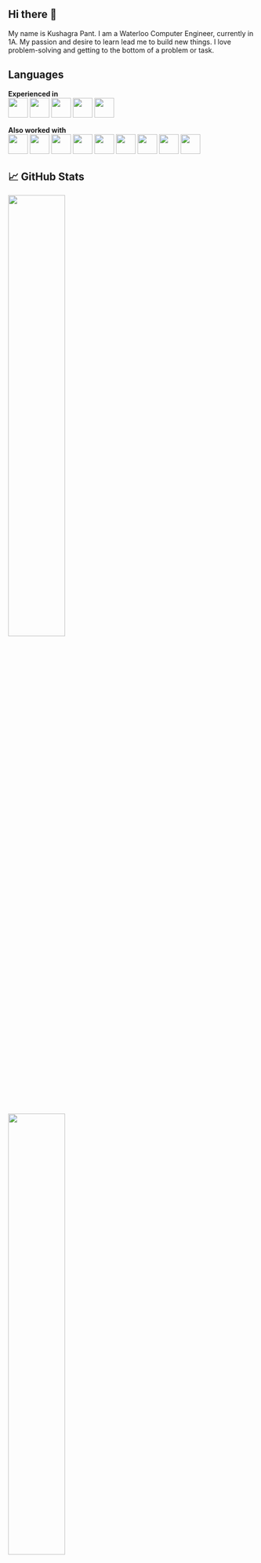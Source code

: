 ## Hi there 👋

My name is Kushagra Pant. I am a Waterloo Computer Engineer, currently in 1A. My passion and desire to learn lead me to build new things. I love problem-solving and getting to the bottom of a problem or task.

## Languages

**Experienced in**  
<img src="https://img.icons8.com/?size=100&id=13441&format=png&color=000000" height="40" /> 
<img src="https://img.icons8.com/?size=100&id=13679&format=png&color=000000" height="40" /> 
<img src="https://img.icons8.com/?size=100&id=108784&format=png&color=000000" height="40" /> 
<img src="https://img.icons8.com/?size=100&id=20909&format=png&color=000000" height="40" /> 
<img src="https://img.icons8.com/?size=100&id=21278&format=png&color=000000" height="40" />  

**Also worked with**  
<img src="https://img.icons8.com/?size=100&id=ZoxjA0jZDdFZ&format=png&color=000000" height="40" /> 
<img src="https://img.icons8.com/?size=100&id=13444&format=png&color=000000" height="40" />
<img src="https://img.icons8.com/?size=100&id=40670&format=png&color=000000" height="40" />
<img src="https://img.icons8.com/?size=100&id=40669&format=png&color=000000" height="40" />
<img src="https://img.icons8.com/?size=100&id=hsPbhkOH4FMe&format=png&color=000000" height="40" />
<img src="https://img.icons8.com/?size=100&id=uJM6fQYqDaZK&format=png&color=000000" height="40" />
<img src="https://img.icons8.com/?size=100&id=asWSSTBrDlTW&format=png&color=000000" height="40" />
<img src="https://img.icons8.com/?size=100&id=tBBf3P8HL0vR&format=png&color=000000" height="40" />
<img src="https://img.icons8.com/?size=100&id=ywH6EJgZ7sm5&format=png&color=FD7E14" height="40" />

## 📈 GitHub Stats

<p align="left">
  <img width="48%" src="https://github-readme-stats.vercel.app/api/top-langs/?username=kushagra-pant&layout=compact&theme=github_dark&langs_count=10" />
  <br>
  <img width="48%" src="https://github-readme-streak-stats.herokuapp.com/?user=kushagra-pant&theme=github-dark-blue" />
  <br>
  <img width="48%" src="https://github-readme-stats.vercel.app/api?username=kushagra-pant&show_icons=true&theme=github_dark" />
</p>

## Let's connect
<table>
  <tr>
    <td><img src="https://cdn.simpleicons.org/gmail/EA4335" height="25"/></td>
    <td><b>Email:</b> user@gmail.com</td>
  </tr>
  <tr>
    <td><img src="https://cdn.simpleicons.org/discord/5865F2" height="25"/></td>
    <td><b>Discord:</b> username</td>
  </tr>
</table>
<br><br><br>
